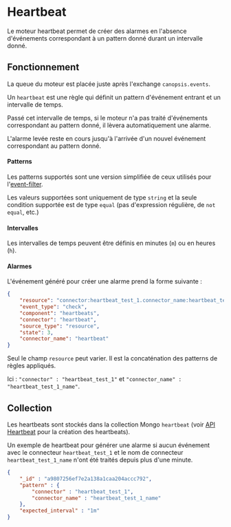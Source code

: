 # Heartbeat

Le moteur heartbeat permet de créer des alarmes en l'absence d'événements correspondant à un pattern donné durant un intervalle donné.

## Fonctionnement

La queue du moteur est placée juste après l'exchange `canopsis.events`.

Un `heartbeat` est une règle qui définit un pattern d'événement entrant et un intervalle de temps.

Passé cet intervalle de temps, si le moteur n'a pas traité d'événements correspondant au pattern donné, il lèvera automatiquement une alarme.

L'alarme levée reste en cours jusqu'à l'arrivée d'un nouvel événement correspondant au pattern donné.

#### Patterns

Les patterns supportés sont une version simplifiée de ceux utilisés pour l'[event-filter](../../event-filter/index.md).

Les valeurs supportées sont uniquement de type `string` et la seule condition supportée est de type `equal` (pas d'expression régulière, de `not equal`, etc.)

#### Intervalles

Les intervalles de temps peuvent être définis en minutes (`m`) ou en heures (`h`).

#### Alarmes

L'événement généré pour créer une alarme prend la forme suivante :

```json
{
	"resource": "connector:heartbeat_test_1.connector_name:heartbeat_test_1_name",
	"event_type": "check",
	"component": "heartbeats",
	"connector": "heartbeat",
	"source_type": "resource",
	"state": 3,
	"connector_name": "heartbeat"
}
```

Seul le champ `resource` peut varier. Il est la concaténation des patterns de règles appliqués.

Ici : `"connector" : "heartbeat_test_1"` et `"connector_name" : "heartbeat_test_1_name"`.

## Collection

Les heartbeats sont stockés dans la collection Mongo `heartbeat` (voir [API Heartbeat](../../guide-developpement/action/api_v2_heartbeat.md) pour la création des heartbeats).

Un exemple de heartbeat pour générer une alarme si aucun événement avec le connecteur `heartbeat_test_1` et le nom de connecteur `heartbeat_test_1_name` n'ont été traités depuis plus d'une minute.

```json
{
    "_id" : "a9807256ef7e2a138a1caa204accc792",
    "pattern" : {
        "connector" : "heartbeat_test_1",
        "connector_name" : "heartbeat_test_1_name"
    },
    "expected_interval" : "1m"
}
```
